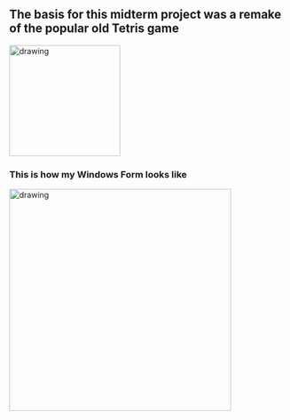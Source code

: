 ## The basis for this midterm project was a remake of the popular old Tetris game
<img src="https://play-lh.googleusercontent.com/seTihW5fk15UQkhwqls5WUL1EVdW8Ji1ovcyxwzMIu5bet2EzCP7-EIJJzlpv-BdMVM" alt="drawing" width="200"/>

### This is how my Windows Form looks like
<img src="https://imgur.com/W0cPl06.jpg" alt="drawing" width="400"/>
